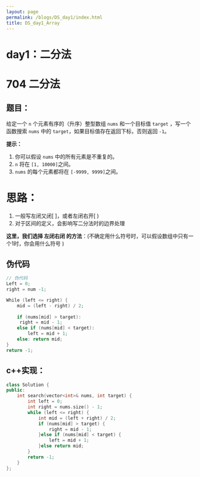 ```yaml
---
layout: page
permalink: /blogs/DS_day1/index.html
title: DS_day1_Array
---
```



# day1：二分法

# 704 二分法

## 题目：

给定一个 `n` 个元素有序的（升序）整型数组 `nums` 和一个目标值 `target` ，写一个函数搜索 `nums` 中的 `target`，如果目标值存在返回下标，否则返回 `-1`。

**提示：**

1. 你可以假设 `nums` 中的所有元素是不重复的。
2. `n` 将在 `[1, 10000]`之间。
3. `nums` 的每个元素都将在 `[-9999, 9999]`之间。



# 思路：

1. 一般写左闭又闭[ ]，或者左闭右开[ )
2. 对于区间的定义，会影响写二分法时的边界处理

**这里，我们选择 左闭右闭 的方法**：(不确定用什么符号时，可以假设数组中只有一个1时，你会用什么符号 )



## 伪代码

```cpp
// 伪代码
Left = 0;
right = num -1;

While (left <= right) { 
	mid = (left - right) / 2;
	
	if (nums[mid] > target):
	 right = mid - 1;
	else if (nums[mid] < target):
		left = mid + 1;
	else: return mid;
}
return -1;

```



## c++实现：

```cpp
class Solution {
public:
    int search(vector<int>& nums, int target) {
        int left = 0;
        int right = nums.size() - 1;
        while (left <= right) {
            int mid = (left + right) / 2;
            if (nums[mid] > target) {
                right = mid - 1;
            }else if (nums[mid] < target) {
                left = mid + 1;
            }else return mid;
        }
        return -1;
    }
};
```



























